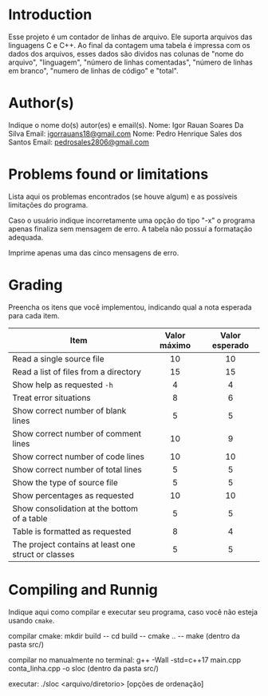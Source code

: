 ﻿# Introduction

<!-- TODO -->

Esse projeto é um contador de linhas de arquivo. Ele suporta arquivos das linguagens C e C++. Ao final da contagem uma tabela é impressa com os dados dos arquivos, esses dados são dividos nas colunas de "nome do arquivo", "linguagem", "número de linhas comentadas", "número de linhas em branco", "numero de linhas de código" e "total".  

# Author(s)

<!-- TODO -->

Indique o nome do(s) autor(es) e email(s).
Nome: Igor Rauan Soares Da Silva  Email: igorrauans18@gmail.com 
Nome: Pedro Henrique Sales dos Santos  Email: pedrosales2806@gmail.com 


# Problems found or limitations

<!-- TODO -->

Lista aqui os problemas encontrados (se houve algum) e as possíveis limitações do programa.

Caso o usuário indique incorretamente uma opção do tipo "-x" o programa apenas finaliza sem mensagem de erro.
A tabela não possuí a formatação adequada.

Imprime apenas uma das cinco mensagens de erro.

# Grading

<!-- TODO -->

Preencha os itens que você implementou, indicando qual a nota esperada para cada item.

| Item                                                | Valor máximo | Valor esperado |
| --------------------------------------------------- | :----------: | :------------: |
| Read a single source file                           |      10      |       10       |
| Read a list of files from a directory               |      15      |       15       |
| Show help as requested `-h`                         |      4       |       4        |
| Treat error situations                              |      8       |       6        |
| Show correct number of blank lines                  |      5       |       5        |
| Show correct number of comment lines                |      10      |       9        |
| Show correct number of code lines                   |      10      |       10       |
| Show correct number of total lines                  |      5       |       5        |
| Show the type of source file                        |      5       |       5        |
| Show percentages as requested                       |      10      |       10       |
| Show consolidation at the bottom of a table         |      5       |       5        |
| Table is formatted as requested                     |      8       |       4        |
| The project contains at least one struct or classes |      5       |       5        |

# Compiling and Runnig

<!-- TODO -->

Indique aqui como compilar e executar seu programa, caso você não esteja usando `cmake`.

compilar cmake: mkdir build -- cd build -- cmake .. -- make (dentro da pasta src/)

compilar no manualmente no terminal: g++ -Wall -std=c++17 main.cpp conta_linha.cpp -o sloc (dentro da pasta src/)

executar: ./sloc <arquivo/diretorio> [opções de ordenação]
